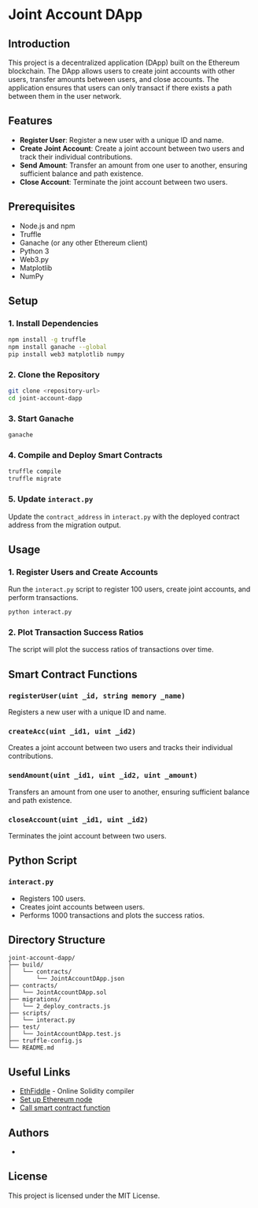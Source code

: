 
# Joint Account DApp

## Introduction

This project is a decentralized application (DApp) built on the Ethereum blockchain. The DApp allows users to create joint accounts with other users, transfer amounts between users, and close accounts. The application ensures that users can only transact if there exists a path between them in the user network.

## Features

- **Register User**: Register a new user with a unique ID and name.
- **Create Joint Account**: Create a joint account between two users and track their individual contributions.
- **Send Amount**: Transfer an amount from one user to another, ensuring sufficient balance and path existence.
- **Close Account**: Terminate the joint account between two users.

## Prerequisites

- Node.js and npm
- Truffle
- Ganache (or any other Ethereum client)
- Python 3
- Web3.py
- Matplotlib
- NumPy

## Setup

### 1. Install Dependencies

```bash
npm install -g truffle
npm install ganache --global
pip install web3 matplotlib numpy
```

### 2. Clone the Repository

```bash
git clone <repository-url>
cd joint-account-dapp
```

### 3. Start Ganache

```bash
ganache
```

### 4. Compile and Deploy Smart Contracts

```bash
truffle compile
truffle migrate
```

### 5. Update `interact.py`

Update the `contract_address` in `interact.py` with the deployed contract address from the migration output.

## Usage

### 1. Register Users and Create Accounts

Run the `interact.py` script to register 100 users, create joint accounts, and perform transactions.

```bash
python interact.py
```

### 2. Plot Transaction Success Ratios

The script will plot the success ratios of transactions over time.

## Smart Contract Functions

### `registerUser(uint _id, string memory _name)`

Registers a new user with a unique ID and name.

### `createAcc(uint _id1, uint _id2)`

Creates a joint account between two users and tracks their individual contributions.

### `sendAmount(uint _id1, uint _id2, uint _amount)`

Transfers an amount from one user to another, ensuring sufficient balance and path existence.

### `closeAccount(uint _id1, uint _id2)`

Terminates the joint account between two users.

## Python Script

### `interact.py`

- Registers 100 users.
- Creates joint accounts between users.
- Performs 1000 transactions and plots the success ratios.

## Directory Structure

```
joint-account-dapp/
├── build/
│   └── contracts/
│       └── JointAccountDApp.json
├── contracts/
│   └── JointAccountDApp.sol
├── migrations/
│   └── 2_deploy_contracts.js
├── scripts/
│   └── interact.py
├── test/
│   └── JointAccountDApp.test.js
├── truffle-config.js
└── README.md
```


## Useful Links

- [EthFiddle](https://ethfiddle.com/) - Online Solidity compiler
- [Set up Ethereum node](https://www.geeksforgeeks.org/how-to-setup-your-own-private-ethereum-network/)
- [Call smart contract function](https://stackoverflow.com/questions/57580702)

## Authors

-

## License

This project is licensed under the MIT License.

